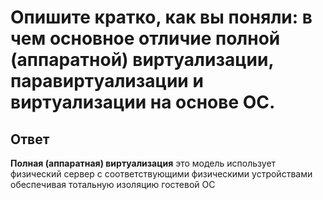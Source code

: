 # Опишите кратко, как вы поняли: в чем основное отличие полной (аппаратной) виртуализации, паравиртуализации и виртуализации на основе ОС.<br>

## Ответ

**Полная (аппаратная) виртуализация** это модель использует физический сервер с соответствующими физическими устройствами обеспечивая тотальную изоляцию гостевой ОС


